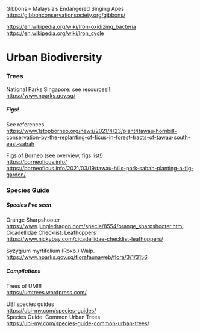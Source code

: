 Gibbons – Malaysia’s Endangered Singing Apes  
https://gibbonconservationsociety.org/gibbons/

https://en.wikipedia.org/wiki/Iron-oxidizing_bacteria  
https://en.wikipedia.org/wiki/Iron_cycle

# Urban Biodiversity
### Trees
National Parks Singapore: see resources!!!  
https://www.nparks.gov.sg/

##### Figs!
See references  
https://www.1stopborneo.org/news/2021/4/23/plant4tawau-hornbill-conservation-by-the-replanting-of-ficus-in-forest-tracts-of-tawau-south-east-sabah  

Figs of Borneo (see overview, figs list!)  
https://borneoficus.info/  
https://borneoficus.info/2021/03/19/tawau-hills-park-sabah-planting-a-fig-garden/



### Species Guide  
##### Species I've seen
Orange Sharpshooter  
https://www.jungledragon.com/specie/8554/orange_sharpshooter.html  
Cicadellidae Checklist: Leafhoppers  
https://www.nickybay.com/cicadellidae-checklist-leafhoppers/

Syzygium myrtifolium (Roxb.) Walp.  
https://www.nparks.gov.sg/florafaunaweb/flora/3/1/3156

##### Compilations
Trees of UM!!!  
https://umtrees.wordpress.com/

UBI species guides  
https://ubi-my.com/species-guides/  
Species Guide: Common Urban Trees  
https://ubi-my.com/species-guide-common-urban-trees/
